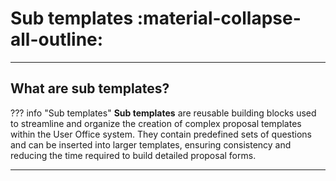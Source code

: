 # Sub templates :material-collapse-all-outline:

_____________________________________________________________________________________________________

## What are sub templates?

??? info "Sub templates" 
    **Sub templates** are reusable building blocks used to streamline and organize the creation of complex proposal templates within the User Office system. They contain predefined sets of questions and can be inserted into larger templates, ensuring consistency and reducing the time required to build detailed proposal forms.

_____________________________________________________________________________________________________
